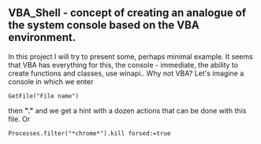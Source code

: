 ## VBA_Shell - concept of creating an analogue of the system console based on the VBA environment.
In this project I will try to present some, perhaps minimal example. It seems that VBA has everything for this, the console - immediate, the ability to create functions and classes, use winapi.. Why not VBA?
Let's imagine a console in which we enter
```vba
GetFile("File name")
```
then **"."** and we get a hint with a dozen actions that can be done with this file. Or
```vba
Processes.filter("*chrome*").kill forsed:=true
```
